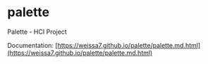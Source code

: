 # palette
Palette - HCI Project

Documentation: [https://weissa7.github.io/palette/palette.md.html](https://weissa7.github.io/palette/palette.md.html)
